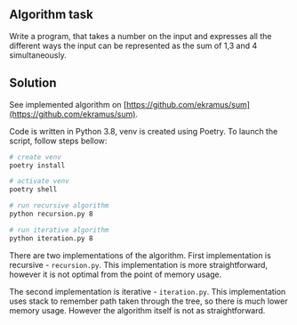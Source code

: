 ## Algorithm task

Write a program, that takes a number on the input and expresses all the different ways the input can be represented as the sum of 1,3 and 4 simultaneously.

## Solution

See implemented algorithm on [https://github.com/ekramus/sum](https://github.com/ekramus/sum).

Code is written in Python 3.8, venv is created using Poetry. To launch the script, follow steps bellow:

``` sh
# create venv
poetry install

# activate venv
poetry shell

# run recursive algorithm
python recursion.py 8

# run iterative algorithm
python iteration.py 8
```

There are two implementations of the algorithm. First implementation is recursive - `recursion.py`. This implementation is more straightforward, however it is not optimal from the point of memory usage.

The second implementation is iterative - `iteration.py`. This implementation uses stack to remember path taken through the tree, so there is much lower memory usage. However the algorithm itself is not as straightforward.
